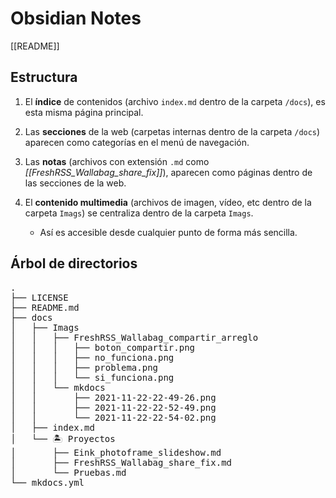 # Obsidian Notes

[[README]]

## Estructura

1. El **índice** de contenidos (archivo `index.md` dentro de la carpeta `/docs`), es esta misma página principal.
1. Las **secciones** de la web (carpetas internas dentro de la carpeta `/docs`) aparecen como categorías en el menú de navegación.
1. Las **notas** (archivos con extensión ``.md`` como _[[FreshRSS_Wallabag_share_fix]]_), aparecen como páginas dentro de las secciones de la web.
1. El **contenido multimedia** (archivos de imagen, vídeo, etc dentro de la carpeta ``Imags``) se centraliza dentro de la carpeta ``Imags``.
 
	- Así es accesible desde cualquier punto de forma más sencilla.

## Árbol de directorios

<pre>
.
├── LICENSE
├── README.md
├── docs
│   ├── Imags
│   │   ├── FreshRSS_Wallabag_compartir_arreglo
│   │   │   ├── boton_compartir.png
│   │   │   ├── no_funciona.png
│   │   │   ├── problema.png
│   │   │   └── si_funciona.png
│   │   └── mkdocs
│   │       ├── 2021-11-22-22-49-26.png
│   │       ├── 2021-11-22-22-52-49.png
│   │       └── 2021-11-22-22-54-02.png
│   ├── index.md
│   └── 🏝 Proyectos
│       ├── Eink_photoframe_slideshow.md
│       ├── FreshRSS_Wallabag_share_fix.md
│       └── Pruebas.md
└── mkdocs.yml
</pre>

